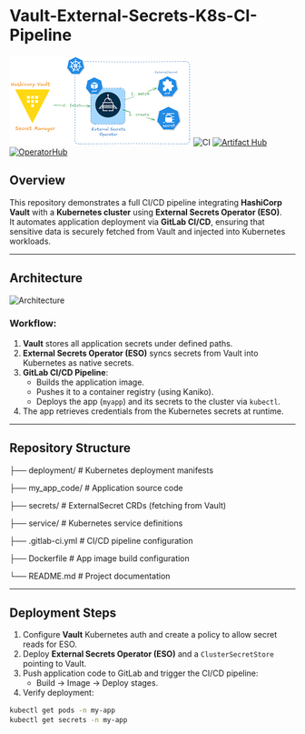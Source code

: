 # Vault-External-Secrets-K8s-CI-Pipeline
![image](docs/images/schem.png)
![CI](https://img.shields.io/badge/ci-passing-brightgreen)
[![Artifact Hub](https://img.shields.io/badge/artifacthub-external--secrets-blue)](https://artifacthub.io/packages/helm/external-secrets/external-secrets)
[![OperatorHub](https://img.shields.io/badge/operatorhub-external--secrets-green)](https://operatorhub.io/operator/external-secrets)

## Overview
This repository demonstrates a full CI/CD pipeline integrating **HashiCorp Vault** with a **Kubernetes cluster** using **External Secrets Operator (ESO)**.  
It automates application deployment via **GitLab CI/CD**, ensuring that sensitive data is securely fetched from Vault and injected into Kubernetes workloads.

---

## Architecture

![Architecture](./architecture.png)

### Workflow:
1. **Vault** stores all application secrets under defined paths.
2. **External Secrets Operator (ESO)** syncs secrets from Vault into Kubernetes as native secrets.
3. **GitLab CI/CD Pipeline**:
   - Builds the application image.
   - Pushes it to a container registry (using Kaniko).
   - Deploys the app (`myapp`) and its secrets to the cluster via `kubectl`.
4. The app retrieves credentials from the Kubernetes secrets at runtime.

---

## Repository Structure

├── deployment/ # Kubernetes deployment manifests

├── my_app_code/ # Application source code

├── secrets/ # ExternalSecret CRDs (fetching from Vault)

├── service/ # Kubernetes service definitions

├── .gitlab-ci.yml # CI/CD pipeline configuration

├── Dockerfile # App image build configuration

└── README.md # Project documentation



---

## Deployment Steps
1. Configure **Vault** Kubernetes auth and create a policy to allow secret reads for ESO.
2. Deploy **External Secrets Operator (ESO)** and a `ClusterSecretStore` pointing to Vault.
3. Push application code to GitLab and trigger the CI/CD pipeline:
   - Build → Image → Deploy stages.
4. Verify deployment:
```bash
kubectl get pods -n my-app
kubectl get secrets -n my-app
